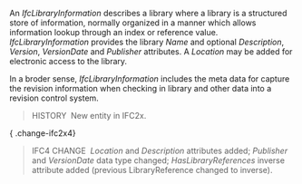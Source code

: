 ﻿An _IfcLibraryInformation_ describes a library where a library is a structured store of information, normally organized in a manner which allows information lookup through an index or reference value. _IfcLibraryInformation_ provides the library _Name_ and optional _Description_, _Version_, _VersionDate_ and _Publisher_ attributes. A _Location_ may be added for electronic access to the library.

In a broder sense, _IfcLibraryInformation_ includes the meta data for capture the revision information when checking in library and other data into a revision control system.

> HISTORY&nbsp; New entity in IFC2x.

{ .change-ifc2x4}
> IFC4 CHANGE&nbsp; _Location_ and _Description_ attributes added; _Publisher_ and _VersionDate_ data type changed; _HasLibraryReferences_ inverse attribute added (previous LibraryReference changed to inverse).
